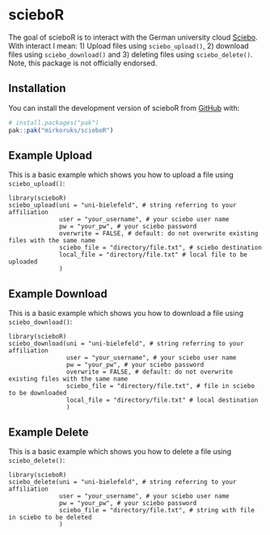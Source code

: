 
<!-- README.md is generated from README.Rmd. Please edit that file -->

# scieboR

<!-- badges: start -->
<!-- badges: end -->

The goal of scieboR is to interact with the German university cloud
[Sciebo](https://hochschulcloud.nrw/). With interact I mean: 1) Upload
files using `sciebo_upload()`, 2) download files using
`sciebo_download()` and 3) deleting files using `sciebo_delete()`. Note,
this package is not officially endorsed.

## Installation

You can install the development version of scieboR from
[GitHub](https://github.com/) with:

``` r
# install.packages("pak")
pak::pak("mirkoruks/scieboR")
```

## Example Upload

This is a basic example which shows you how to upload a file using
`sciebo_upload()`:

    library(scieboR)
    sciebo_upload(uni = "uni-bielefeld", # string referring to your affiliation
                  user = "your_username", # your sciebo user name 
                  pw = "your_pw", # your sciebo password
                  overwrite = FALSE, # default: do not overwrite existing files with the same name
                  sciebo_file = "directory/file.txt", # sciebo destination
                  local_file = "directory/file.txt" # local file to be uploaded
                  )

## Example Download

This is a basic example which shows you how to download a file using
`sciebo_download()`:

    library(scieboR)
    sciebo_download(uni = "uni-bielefeld", # string referring to your affiliation
                    user = "your_username", # your sciebo user name 
                    pw = "your_pw", # your sciebo password
                    overwrite = FALSE, # default: do not overwrite existing files with the same name
                    sciebo_file = "directory/file.txt", # file in sciebo to be downloaded
                    local_file = "directory/file.txt" # local destination 
                    )

## Example Delete

This is a basic example which shows you how to delete a file using
`sciebo_delete()`:

    library(scieboR)
    sciebo_delete(uni = "uni-bielefeld", # string referring to your affiliation
                  user = "your_username", # your sciebo user name 
                  pw = "your_pw", # your sciebo password
                  sciebo_file = "directory/file.txt", # string with file in sciebo to be deleted
                  )
                  
